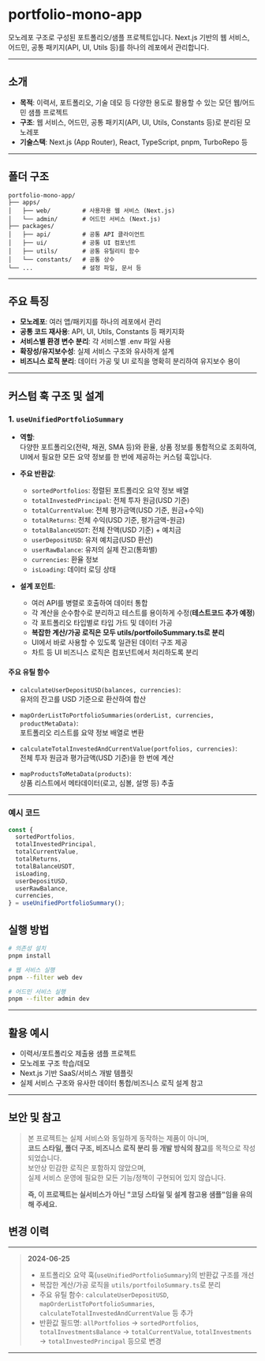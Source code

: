 # portfolio-mono-app

모노레포 구조로 구성된 포트폴리오/샘플 프로젝트입니다. Next.js 기반의 웹 서비스, 어드민, 공통 패키지(API, UI, Utils 등)를 하나의 레포에서 관리합니다.

---

## 소개

- **목적**: 이력서, 포트폴리오, 기술 데모 등 다양한 용도로 활용할 수 있는 모던 웹/어드민 샘플 프로젝트
- **구조**: 웹 서비스, 어드민, 공통 패키지(API, UI, Utils, Constants 등)로 분리된 모노레포
- **기술스택**: Next.js (App Router), React, TypeScript, pnpm, TurboRepo 등

---

## 폴더 구조

```
portfolio-mono-app/
├── apps/
│   ├── web/         # 사용자용 웹 서비스 (Next.js)
│   └── admin/       # 어드민 서비스 (Next.js)
├── packages/
│   ├── api/         # 공통 API 클라이언트
│   ├── ui/          # 공통 UI 컴포넌트
│   ├── utils/       # 공통 유틸리티 함수
│   └── constants/   # 공통 상수
└── ...              # 설정 파일, 문서 등
```

---

## 주요 특징

- **모노레포**: 여러 앱/패키지를 하나의 레포에서 관리
- **공통 코드 재사용**: API, UI, Utils, Constants 등 패키지화
- **서비스별 환경 변수 분리**: 각 서비스별 .env 파일 사용
- **확장성/유지보수성**: 실제 서비스 구조와 유사하게 설계
- **비즈니스 로직 분리**: 데이터 가공 및 UI 로직을 명확히 분리하여 유지보수 용이

---

## 커스텀 훅 구조 및 설계

### 1. `useUnifiedPortfolioSummary`

- **역할**:  
  다양한 포트폴리오(전략, 채권, SMA 등)와 환율, 상품 정보를 통합적으로 조회하여,  
  UI에서 필요한 모든 요약 정보를 한 번에 제공하는 커스텀 훅입니다.

- **주요 반환값**:

  - `sortedPortfolios`: 정렬된 포트폴리오 요약 정보 배열
  - `totalInvestedPrincipal`: 전체 투자 원금(USD 기준)
  - `totalCurrentValue`: 전체 평가금액(USD 기준, 원금+수익)
  - `totalReturns`: 전체 수익(USD 기준, 평가금액-원금)
  - `totalBalanceUSDT`: 전체 잔액(USD 기준) + 예치금
  - `userDepositUSD`: 유저 예치금(USD 환산)
  - `userRawBalance`: 유저의 실제 잔고(통화별)
  - `currencies`: 환율 정보
  - `isLoading`: 데이터 로딩 상태

- **설계 포인트**:
  - 여러 API를 병렬로 호출하여 데이터 통합
  - 각 계산을 순수함수로 분리하고 테스트를 용이하게 수정(**테스트코드 추가 예정**)
  - 각 포트폴리오 타입별로 타입 가드 및 데이터 가공
  - **복잡한 계산/가공 로직은 모두 utils/portfoiloSummary.ts로 분리**
  - UI에서 바로 사용할 수 있도록 일관된 데이터 구조 제공
  - 차트 등 UI 비즈니스 로직은 컴포넌트에서 처리하도록 분리

#### 주요 유틸 함수

- `calculateUserDepositUSD(balances, currencies)`:  
  유저의 잔고를 USD 기준으로 환산하여 합산

- `mapOrderListToPortfolioSummaries(orderList, currencies, productMetaData)`:  
  포트폴리오 리스트를 요약 정보 배열로 변환

- `calculateTotalInvestedAndCurrentValue(portfolios, currencies)`:  
  전체 투자 원금과 평가금액(USD 기준)을 한 번에 계산

- `mapProductsToMetaData(products)`:  
  상품 리스트에서 메타데이터(로고, 심볼, 설명 등) 추출

---

### 예시 코드

```ts
const {
  sortedPortfolios,
  totalInvestedPrincipal,
  totalCurrentValue,
  totalReturns,
  totalBalanceUSDT,
  isLoading,
  userDepositUSD,
  userRawBalance,
  currencies,
} = useUnifiedPortfolioSummary();
```


## 실행 방법

```bash
# 의존성 설치
pnpm install

# 웹 서비스 실행
pnpm --filter web dev

# 어드민 서비스 실행
pnpm --filter admin dev
```

---

## 활용 예시

- 이력서/포트폴리오 제출용 샘플 프로젝트
- 모노레포 구조 학습/데모
- Next.js 기반 SaaS/서비스 개발 템플릿
- 실제 서비스 구조와 유사한 데이터 통합/비즈니스 로직 설계 참고

---

## 보안 및 참고

> 본 프로젝트는 실제 서비스와 동일하게 동작하는 제품이 아니며,  
> **코드 스타일, 폴더 구조, 비즈니스 로직 분리 등 개발 방식의 참고**를 목적으로 작성되었습니다.  
> 보안상 민감한 로직은 포함하지 않았으며,  
> 실제 서비스 운영에 필요한 모든 기능/정책이 구현되어 있지 않습니다.
>
> **즉, 이 프로젝트는 실서비스가 아닌 "코딩 스타일 및 설계 참고용 샘플"임을 유의해 주세요.**


## 변경 이력

---

> **2024-06-25**
>
> - 포트폴리오 요약 훅(`useUnifiedPortfolioSummary`)의 반환값 구조를 개선
> - 복잡한 계산/가공 로직을 `utils/portfoiloSummary.ts`로 분리
> - 주요 유틸 함수: `calculateUserDepositUSD`, `mapOrderListToPortfolioSummaries`, `calculateTotalInvestedAndCurrentValue` 등 추가
> - 반환값 필드명: `allPortfolios` → `sortedPortfolios`, `totalInvestmentsBalance` → `totalCurrentValue`, `totalInvestments` → `totalInvestedPrincipal` 등으로 변경

---